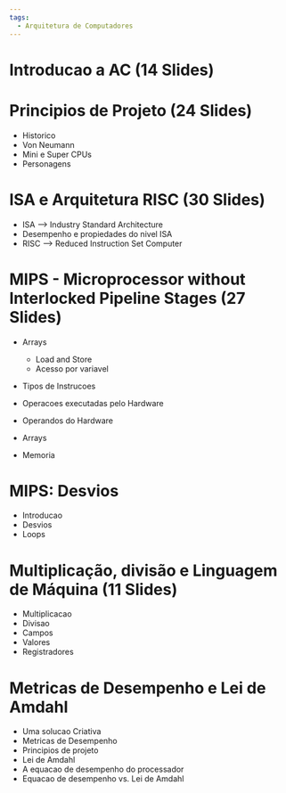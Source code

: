 ```yaml
---
tags:
  - Arquitetura de Computadores
---
```

# Introducao a AC (14 Slides)
# Principios de Projeto (24 Slides)
  - Historico
  - Von Neumann
  - Mini e Super CPUs
  - Personagens
# ISA e Arquitetura RISC (30 Slides)
  - ISA --> Industry Standard Architecture 
  - Desempenho e propiedades do nivel ISA
  - RISC --> Reduced Instruction Set Computer 
# MIPS - Microprocessor without Interlocked Pipeline Stages (27 Slides)
  - Arrays
    - Load and Store
    - Acesso por variavel

  - Tipos de Instrucoes
  - Operacoes executadas pelo Hardware
  - Operandos do Hardware
  - Arrays
  - Memoria
# MIPS: Desvios
  - Introducao
  - Desvios 
  - Loops

# Multiplicação, divisão e Linguagem de Máquina (11 Slides)
  - Multiplicacao
  - Divisao
  - Campos
  - Valores
  - Registradores

# Metricas de Desempenho e Lei de Amdahl
  - Uma solucao Criativa
  - Metricas de Desempenho
  - Principios de projeto
  - Lei de Amdahl
  - A equacao de desempenho do processador
  - Equacao de desempenho vs. Lei de Amdahl

